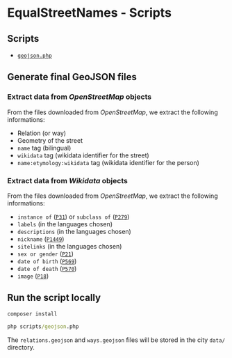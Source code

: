 # EqualStreetNames - Scripts

## Scripts

- [`geojson.php`](../../process/scripts/geojson.php)

## Generate final GeoJSON files

### Extract data from _OpenStreetMap_ objects

From the files downloaded from _OpenStreetMap_, we extract the following informations:

- Relation (or way)
- Geometry of the street
- `name` tag (bilingual)
- `wikidata` tag (wikidata identifier for the street)
- `name:etymology:wikidata` tag (wikidata identifier for the person)

### Extract data from _Wikidata_ objects

From the files downloaded from _OpenStreetMap_, we extract the following informations:

- `instance of` ([`P31`](https://www.wikidata.org/wiki/Property:P31)) or `subclass of` ([`P279`](https://www.wikidata.org/wiki/Property:P279))
- `labels` (in the languages chosen)
- `descriptions` (in the languages chosen)
- `nickname` ([`P1449`](https://www.wikidata.org/wiki/Property:P1449))
- `sitelinks` (in the languages chosen)
- `sex or gender` ([`P21`](https://www.wikidata.org/wiki/Property:P21))
- `date of birth` ([`P569`](https://www.wikidata.org/wiki/Property:P569))
- `date of death` ([`P570`](https://www.wikidata.org/wiki/Property:P570))
- `image` ([`P18`](https://www.wikidata.org/wiki/Property:P18))

## Run the script locally

```cmd
composer install

php scripts/geojson.php
```

The `relations.geojson` and `ways.geojson` files will be stored in the city `data/` directory.
